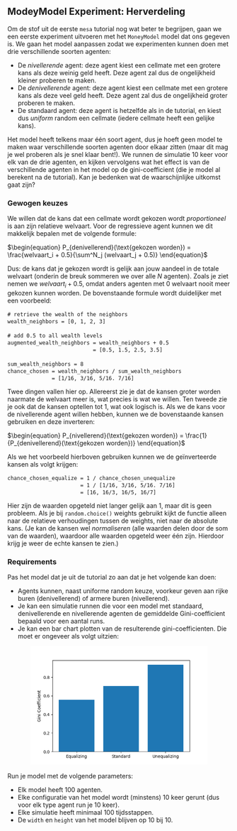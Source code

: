 ## ModeyModel Experiment: Herverdeling

Om de stof uit de eerste `mesa` tutorial nog wat beter te begrijpen, gaan we een eerste experiment uitvoeren met het `MoneyModel` model dat ons gegeven is. We gaan het model aanpassen zodat we experimenten kunnen doen met drie verschillende soorten agenten:

- De *nivellerende* agent: deze agent kiest een cellmate met een grotere kans als deze weinig geld heeft. Deze agent zal dus de ongelijkheid kleiner proberen te maken.
- De *denivellerende* agent: deze agent kiest een cellmate met een grotere kans als deze veel geld heeft. Deze agent zal dus de ongelijkheid groter proberen te maken.
- De standaard agent: deze agent is hetzelfde als in de tutorial, en kiest dus *uniform* random een cellmate (iedere cellmate heeft een gelijke kans).

Het model heeft telkens maar één soort agent, dus je hoeft geen model te maken waar verschillende soorten agenten door elkaar zitten (maar dit mag je wel proberen als je snel klaar bent!). We runnen de simulatie 10 keer voor elk van de drie agenten, en kijken vervolgens wat het effect is van de verschillende agenten in het model op de gini-coefficient (die je model al berekent na de tutorial). Kan je bedenken wat de waarschijnlijke uitkomst gaat zijn?


### Gewogen keuzes

We willen dat de kans dat een cellmate wordt gekozen wordt *proportioneel* is aan zijn relatieve welvaart. Voor de regressieve agent kunnen we dit makkelijk bepalen met de volgende formule:

$\begin{equation}
    P_{denivellerend}(\text{gekozen worden}) = \frac{welvaart_i + 0.5}{\sum^N_j (welvaart_j + 0.5)}
\end{equation}$

Dus: de kans dat je gekozen wordt is gelijk aan jouw aandeel in de totale welvaart (onderin de breuk sommeren we over alle $N$ agenten). Zoals je ziet nemen we $welvaart_i + 0.5$, omdat anders agenten met $0$ welvaart nooit meer gekozen kunnen worden. De bovenstaande formule wordt duidelijker met een voorbeeld:

    # retrieve the wealth of the neighbors
    wealth_neighbors = [0, 1, 2, 3]

    # add 0.5 to all wealth levels
    augmented_wealth_neighbors = wealth_neighbors + 0.5
                               = [0.5, 1.5, 2.5, 3.5]

    sum_wealth_neighbors = 8
    chance_chosen = wealth_neighbors / sum_wealth_neighbors
                  = [1/16, 3/16, 5/16. 7/16]

Twee dingen vallen hier op. Allereerst zie je dat de kansen groter worden naarmate de welvaart meer is, wat precies is wat we willen. Ten tweede zie je ook dat de kansen optellen tot 1, wat ook logisch is. Als we de kans voor de nivellerende agent willen hebben, kunnen we de bovenstaande kansen gebruiken en deze inverteren:

$\begin{equation}
    P_{nivellerend}(\text{gekozen worden}) = \frac{1}{P_{denivellerend}(\text{gekozen worden})}
\end{equation}$

Als we het voorbeeld hierboven gebruiken kunnen we de geïnverteerde kansen als volgt krijgen:

    chance_chosen_equalize = 1 / chance_chosen_unequalize
                           = 1 / [1/16, 3/16, 5/16. 7/16]
                           = [16, 16/3, 16/5, 16/7]

Hier zijn de waarden opgeteld niet langer gelijk aan $1$, maar dit is geen probleem. Als je bij `random.choice()` weights gebruikt kijkt de functie alleen naar de relatieve verhoudingen tussen de weights, niet naar de absolute kans. (Je kan de kansen wel *normaliseren* (alle waarden delen door de som van de waarden), waardoor alle waarden opgeteld weer één zijn. Hierdoor krijg je weer de echte kansen te zien.)


### Requirements

Pas het model dat je uit de tutorial zo aan dat je het volgende kan doen:

- Agents kunnen, naast uniforme random keuze, voorkeur geven aan rijke buren (denivellerend) of armere buren (nivellerend).
- Je kan een simulatie runnen die voor een model met standaard, denivellerende en nivellerende agenten de gemiddelde Gini-coefficient bepaald voor een aantal runs.
- Je kan een bar chart plotten van de resulterende gini-coefficienten. Die moet er ongeveer als volgt uitzien:

<!-- ![barchart_redist](gini_bars_redist.png = 100x) -->
<p align="center">
<img src="gini_bars_redist.png" alt="drawing" width="400"/>
</p>


Run je model met de volgende parameters:
- Elk model heeft 100 agenten.
- Elke configuratie van het model wordt (minstens) 10 keer gerunt (dus voor elk type agent run je 10 keer).
- Elke simulatie heeft minimaal 100 tijdsstappen.
- De `width` en `height` van het model blijven op 10 bij 10.